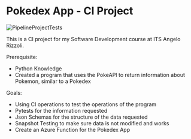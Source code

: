 # Pokedex App -  CI Project

![PipelineProjectTests](https://github.com/Pier1501/2023-25.BD.UFS14/actions/workflows/pipeline-test.yml/badge.svg)

This is a CI project for my Software Development course at ITS Angelo Rizzoli.

Prerequisite:
- Python Knowledge
- Created a program that uses the PokeAPI to return information about Pokemon, similar to a Pokedex

Goals:
- Using CI operations to test the operations of the program
- Pytests for the information requested
- Json Schemas for the structure of the data requested
- Snapshot Testing to make sure data is not modified and works
- Create an Azure Function for the Pokedex App
